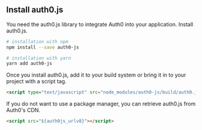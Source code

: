 ## Install auth0.js

You need the auth0.js library to integrate Auth0 into your application.
Install auth0.js.
```bash
# installation with npm
npm install --save auth0-js

# installation with yarn
yarn add auth0-js
```

Once you install auth0.js, add it to your build system or bring it in to your project with a script tag.

```html
<script type="text/javascript" src="node_modules/auth0-js/build/auth0.js"></script>
```

If you do not want to use a package manager, you can retrieve auth0.js from Auth0's CDN.

```html
<script src="${auth0js_urlv8}"></script>
```